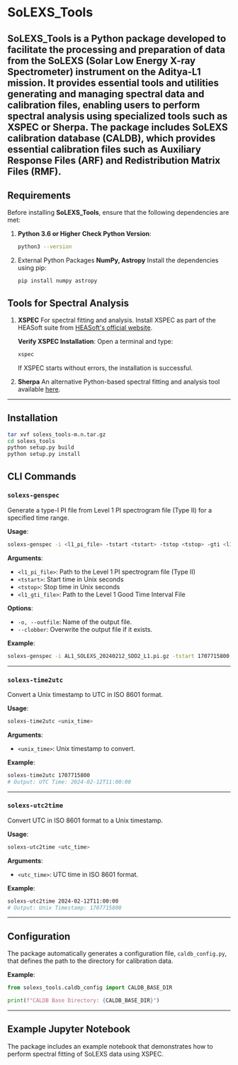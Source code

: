 # SoLEXS_Tools
**SoLEXS_Tools** is a Python package developed to facilitate the processing and preparation of data from the **SoLEXS** (Solar Low Energy X-ray Spectrometer) instrument on the **Aditya-L1** mission. It provides essential tools and utilities generating and managing spectral data and calibration files, enabling users to perform spectral analysis using specialized tools such as **XSPEC** or **Sherpa**. The package includes SoLEXS calibration database (**CALDB**), which provides essential calibration files such as Auxiliary Response Files (**ARF**) and Redistribution Matrix Files (**RMF**).
---

## Requirements

Before installing **SoLEXS_Tools**, ensure that the following dependencies are met:

1. **Python 3.6 or Higher**
   **Check Python Version**:
   ```bash
   python3 --version
   ```

2. External Python Packages
   **NumPy, Astropy**
   Install the dependencies using pip:
   ```bash
   pip install numpy astropy
   ```

## Tools for Spectral Analysis
1. **XSPEC**
   For spectral fitting and analysis. Install XSPEC as part of the HEASoft suite from [HEASoft's official website](https://heasarc.gsfc.nasa.gov/xanadu/xspec/).

   **Verify XSPEC Installation**:
   Open a terminal and type:
   ```bash
   xspec
   ```
   If XSPEC starts without errors, the installation is successful.

2. **Sherpa**
   An alternative Python-based spectral fitting and analysis tool available [here](https://sherpa.readthedocs.io).
---

## Installation
```bash
tar xvf solexs_tools-m.n.tar.gz
cd solexs_tools
python setup.py build
python setup.py install
```

## CLI Commands

### `solexs-genspec`
Generate a type-I PI file from Level 1 PI spectrogram file (Type II) for a specified time range.

**Usage**:
```bash
solexs-genspec -i <l1_pi_file> -tstart <tstart> -tstop <tstop> -gti <l1_gti_file> [-o <outfile>] [--clobber <True/False>]
```

**Arguments**:
- `<l1_pi_file>`: Path to the Level 1 PI spectrogram file (Type II)
- `<tstart>`: Start time in Unix seconds
- `<tstop>`: Stop time in Unix seconds
- `<l1_gti_file>`: Path to the Level 1 Good Time Interval File

**Options**:
- `-o, --outfile`: Name of the output file.
- `--clobber`: Overwrite the output file if it exists.

**Example**:
```bash
solexs-genspec -i AL1_SOLEXS_20240212_SDD2_L1.pi.gz -tstart 1707715800 -tstop 1707715860 -gti AL1_SOLEXS_20240212_SDD2_L1.gti.gz
```

---

### `solexs-time2utc`
Convert a Unix timestamp to UTC in ISO 8601 format.

**Usage**:
```bash
solexs-time2utc <unix_time>
```

**Arguments**:
- `<unix_time>`: Unix timestamp to convert.

**Example**:
```bash
solexs-time2utc 1707715800
# Output: UTC Time: 2024-02-12T11:00:00
```

---

### `solexs-utc2time`
Convert UTC in ISO 8601 format to a Unix timestamp.

**Usage**:
```bash
solexs-utc2time <utc_time>
```

**Arguments**:
- `<utc_time>`: UTC time in ISO 8601 format.

**Example**:
```bash
solexs-utc2time 2024-02-12T11:00:00
# Output: Unix Timestamp: 1707715800
```

---

## Configuration

The package automatically generates a configuration file, `caldb_config.py`, that defines the path to the directory for calibration data.

**Example**:
```python
from solexs_tools.caldb_config import CALDB_BASE_DIR

print(f"CALDB Base Directory: {CALDB_BASE_DIR}")
```

---

## Example Jupyter Notebook
The package includes an example notebook that demonstrates how to perform spectral fitting of SoLEXS data using XSPEC.